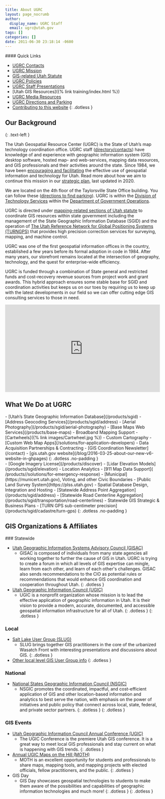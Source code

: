 ```yaml
---
title: About UGRC
layout: page_nocrumb
author:
  display_name: UGRC Staff
  email: ugrc@utah.gov
tags: []
categories: []
date: 2011-06-30 23:18:14 -0600
---
```


<div class="pull-right" markdown="1">
#### Quick Links

- [UGRC Contacts](/contact)
- [UGRC Mission](/about)
- [GIS-related Utah Statute](/about/code)
- [UGRC Policies](/documentation/policy)
- [UGRC Staff Presentations](https://agrc.github.io/Presentations)
- [Utah GIS Resources]({% link training/index.html %})
- [UGRC Media Resources](/about/media)
- [UGRC Directions and Parking](/contact/visiting)
- [Contributing to this website](https://docs.github.com/en/pull-requests/collaborating-with-pull-requests)
  {: .dotless }

</div>

## Our Background

{: .text-left }

The Utah Geospatial Resource Center (UGRC) is the State of Utah’s map technology coordination office. UGRC staff ([directory/contacts](/contact)) have knowledge of and experience with geographic information system (GIS) desktop software, hosted map- and web-services, mapping data resources, and GIS professionals and their activities around the state. Since 1984, we have been [encouraging and facilitating](https://storymaps.arcgis.com/stories/8be2e6de2abf442eb72f5faa8a32dd2b) the effective use of geospatial information and technology for Utah. Read more about how we aim to continue this mission in our [strategic plan](https://drive.google.com/a/utah.gov/uc?id=1fMCCpjSbjKrHBIPuMiagakcmBBD61F9d&export=download), last updated in 2020.

We are located on the 4th floor of the Taylorsville State Office building. You can follow these ([directions to find parking](/contact/visiting)). UGRC is within the [Division of Technology Services](https://dts.utah.gov/) within the [Department of Government Operations](https://govops.utah.gov/).

UGRC is directed under [mapping-related sections of Utah statute](/about/code) to coordinate GIS resources within state government including the management of the State Geographic Information Database (SGID) and the operation of [The Utah Reference Network for Global Positioning Systems (TURNGPS)](http://turngps.utah.gov) that provides high precision correction services for surveying, mapping, and machine control.

UGRC was one of the first geospatial information offices in the country, established a few years before its formal adoption in code in 1984. After many years, our storefront remains located at the intersection of geography, technology, and the quest for enterprise-wide efficiency.

UGRC is funded through a combination of State general and restricted funds and cost-recovery revenue sources from project work and grant awards. This hybrid approach ensures some stable base for SGID and coordination activities but keeps us on our toes by requiring us to keep up with the latest developments in our field so we can offer cutting edge GIS consulting services to those in need.

<div style="padding:56.25% 0 0 0;position:relative;">
  <iframe src="https://player.vimeo.com/video/618091475?h=b433f2866f&amp;badge=0&amp;autopause=0&amp;player_id=0&amp;app_id=58479" frameborder="0" allow="autoplay; fullscreen; picture-in-picture" allowfullscreen style="position:absolute;top:0;left:0;width:100%;height:100%;" title="UGRC - What we do"></iframe>
</div>
<script src="https://player.vimeo.com/api/player.js"></script>

## What We Do at UGRC

<div class="grid" markdown="1">
  <div class="grid__col grid__col--1-of-2" markdown="1">
- [Utah’s State Geographic Information Database](/products/sgid)
- [Address Geocoding Services](/products/sgid/address)
- [Aerial Photography](/products/sgid/aerial-photography)
- [Base Maps Web Services](/products/base-maps)
- Broadband Mapping Support
- [Cartwheels]({% link images/Cartwheel.jpg %})
- Custom Cartography
- [Custom Web Map Apps](/solutions/for-application-developers)
- Data Acquisition Partnerships & Contracting
- [GIS Coordination Newsletter](/contact)
- [gis.utah.gov website](/blog/2016-03-25-about-our-new-v6-website-in-ghpages)
{: .dotless .no-padding }
</div>
<div class="grid__col grid__col--1-of-2" markdown="1">
- [Google Imagery License](/products/discover)
- [Lidar Elevation Models](/products/sgid/elevation)
- Location Analytics
- [911 Map Data Support]( /products//solutions/for-emergency-response)
- [Municipal](https://municert.utah.gov), Voting, and other Civic Boundaries
- [Public Land Survey System](https://plss.utah.gov)
- Spatial Database Design, Integration and Hosting
- [Statewide Address Point Aggregation](/products/sgid/address)
- [Statewide Road Centerline Aggregation](/products/sgid/transportation/road-centerlines)
- Statewide GIS Strategic & Business Plans
- [TURN GPS sub-centimeter precision](/products/sgid/cadastre/turn-gps)
{: .dotless .no-padding }
</div>

## GIS Organizations & Affiliates

<div class="grid" markdown="1">
  <div class="grid__col grid__col--1-of-1" markdown="1">
### Statewide

- [Utah Geographic Information Systems Advisory Council (GISAC)](/collaboration/)
  - GISAC is composed of individuals from many state agencies all working together to further the cause of GIS in Utah. UGRC is trying to create a forum in which all levels of GIS expertise can mingle, learn from each other, and learn of each other's challenges. GISAC also sends recommendations to the CIO as potential rules or recommendations that would enhance GIS coordination and cooperation throughout Utah.
    {: .dotless }
- [Utah Geographic Information Council (UGIC)](https://ugic.org)
  - UGIC is a nonprofit organization whose mission is to lead the effective application of geographic information in Utah. It is their vision to provide a modern, accurate, documented, and accessible geospatial information infrastructure for all of Utah.
  {: .dotless }
  {: .dotless }
    </div>
    <div class="grid__col grid__col--1-of-2" markdown="1">

### Local

- [Salt Lake User Group (SLUG)](http://www.slug-gis.info/)
  - SLUG brings together GIS practitioners in the core of the urbanized Wasatch Front with interesting presentations and discussions about GIS.
    {: .dotless }
- [Other local level GIS User Group info](/collaboration/community/user-groups)
{: .dotless }
  </div>
  <div class="grid__col grid__col--1-of-2" markdown="1">

### National

- [National States Geographic Information Council (NSGIC)](https://nsgic.org)
  - NSGIC promotes the coordinated, impactful, and cost-efficient application of GIS and other location-based information and analytics to best serve the nation, with emphasis on the power of initiatives and public policy that connect across local, state, federal, and private sector partners.
  {: .dotless }
  {: .dotless }
    </div>

</div>

### GIS Events

- [Utah Geographic Information Council Annual Conference (UGIC)](https://ugic.org)
  - The UGIC Conference is the premiere Utah GIS conference. It is a great way to meet local GIS professionals and stay current on what is happening with GIS trends.
    {: .dotless }
- [Annual UGIC Maps on the Hill (MOTH)](/collaboration/events/maps-on-the-hill)
  - MOTH is an excellent opportunity for students and professionals to share maps, mapping tools, and mapping projects with elected officials, fellow practitioners, and the public.
    {: .dotless }
- GIS Day
  - GIS Day showcases geospatial technologies to students to make them aware of the possibilities and capabilities of geographic information technologies and much more!
    {: .dotless }
    {: .dotless }
